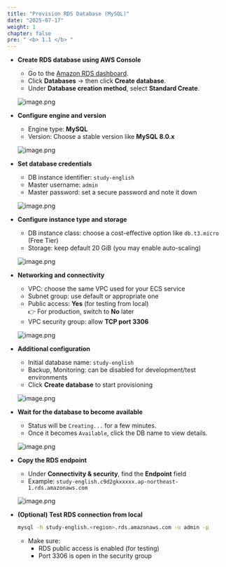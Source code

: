 ```yaml
---
title: "Provision RDS Database (MySQL)"
date: "2025-07-17"
weight: 1 
chapter: false
pre: " <b> 1.1 </b> "
---
```


- **Create RDS database using AWS Console**

    - Go to the [Amazon RDS dashboard](https://console.aws.amazon.com/rds/home).
    - Click **Databases** → then click **Create database**.
    - Under **Database creation method**, select **Standard Create**.

    ![image.png](/images/deploy_backend_rds/create_db_step1.png)

- **Configure engine and version**

    - Engine type: **MySQL**  
    - Version: Choose a stable version like **MySQL 8.0.x**

    ![image.png](/images/deploy_backend_rds/select_engine.png)

- **Set database credentials**

    - DB instance identifier: `study-english`
    - Master username: `admin`
    - Master password: set a secure password and note it down

    ![image.png](/images/deploy_backend_rds/set_credentials.png)

- **Configure instance type and storage**

    - DB instance class: choose a cost-effective option like `db.t3.micro` (Free Tier)
    - Storage: keep default 20 GiB (you may enable auto-scaling)

    ![image.png](/images/deploy_backend_rds/instance_storage.png)

- **Networking and connectivity**

    - VPC: choose the same VPC used for your ECS service
    - Subnet group: use default or appropriate one
    - Public access: **Yes** (for testing from local)  
      👉 For production, switch to **No** later
    - VPC security group: allow **TCP port 3306**

    ![image.png](/images/deploy_backend_rds/network_settings.png)

- **Additional configuration**

    - Initial database name: `study-english`
    - Backup, Monitoring: can be disabled for development/test environments
    - Click **Create database** to start provisioning

    ![image.png](/images/deploy_backend_rds/final_create_db.png)

- **Wait for the database to become available**

    - Status will be `Creating...` for a few minutes.
    - Once it becomes `Available`, click the DB name to view details.

    ![image.png](/images/deploy_backend_rds/db_available.png)

- **Copy the RDS endpoint**

    - Under **Connectivity & security**, find the **Endpoint** field
    - Example: `study-english.c9d2gkxxxxx.ap-northeast-1.rds.amazonaws.com`

    ![image.png](/images/deploy_backend_rds/rds_endpoint.png)

- **(Optional) Test RDS connection from local**

    ```bash
    mysql -h study-english.<region>.rds.amazonaws.com -u admin -p
    ```

    - Make sure:
        - RDS public access is enabled (for testing)
        - Port 3306 is open in the security group
